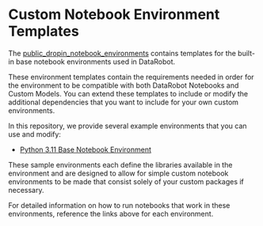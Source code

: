  # Custom Notebook Environment Templates
The [public_dropin_notebook_environments](https://github.com/datarobot/datarobot-user-models/tree/master/public_dropin_notebook_environments)
contains templates for the built-in base notebook environments used in DataRobot.

These environment templates contain the requirements needed in order for the environment to be compatible with 
both DataRobot Notebooks and Custom Models. 
You can extend these templates to include or modify the additional 
dependencies that you want to include for your own custom environments.

In this repository, we provide several example environments that you can use and modify:
* [Python 3.11 Base Notebook Environment](python311_notebook_base)

These sample environments each define the libraries available in the environment 
and are designed to allow for simple custom notebook environments to be made that 
consist solely of your custom packages if necessary.

For detailed information on how to run notebooks that work in these environments, 
reference the links above for each environment.